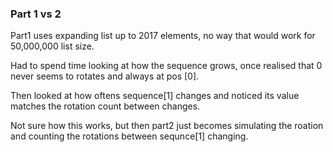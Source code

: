 ### Part 1 vs 2
Part1 uses expanding list up to 2017 elements, no way that would work for 50,000,000 list size. 

Had to spend time looking at how the sequence grows, once realised that 0 never seems to rotates and always at pos [0].

Then looked at how oftens sequence[1] changes and noticed its value matches the rotation count between changes. 

Not sure how this works, but then part2 just becomes simulating the roation and counting the rotations between sequnce[1] changing.
